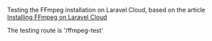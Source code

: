 Testing the FFmpeg installation on Laravel Cloud, based on the article [Installing FFmpeg on Laravel Cloud](https://www.simondepelchin.be/articles/install-ffmpeg-on-laravel-cloud)

The testing route is '/ffmpeg-test'
